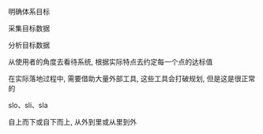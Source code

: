 明确体系目标

采集目标数据

分析目标数据

从使用者的角度去看待系统, 根据实际特点去约定每一个点的达标值



在实际落地过程中, 需要借助大量外部工具, 这些工具会打破规划, 但是这是很正常的

slo、sli、sla

自上而下或自下而上, 从外到里或从里到外